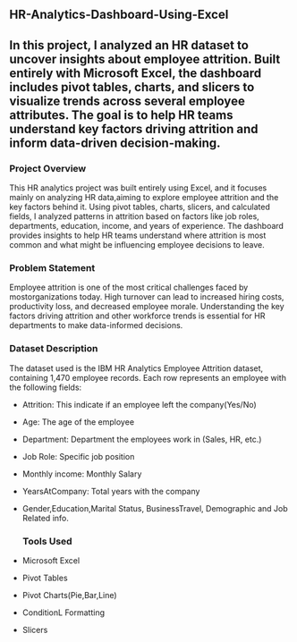 ## HR-Analytics-Dashboard-Using-Excel
In this project, I analyzed an HR dataset to uncover insights about employee attrition. Built entirely with Microsoft Excel, the dashboard includes pivot tables, charts, and slicers to visualize trends across several employee attributes. The goal is to help HR teams understand key factors driving attrition and inform data-driven decision-making.
---
### Project Overview
This HR analytics project was built entirely using Excel, and it focuses mainly on analyzing HR data,aiming to explore employee attrition and the key factors behind it. Using pivot tables, charts, slicers, and calculated fields, I analyzed patterns in attrition based on factors like job roles, departments, education, income, and years of experience. The dashboard provides insights to help HR teams understand where attrition is most common and what might be influencing employee decisions to leave.

### Problem Statement
Employee attrition is one of the most critical challenges faced by mostorganizations today. High turnover can lead to increased hiring costs, productivity loss, and decreased employee morale. Understanding the key factors driving attrition and other workforce trends is essential for HR departments to make data-informed decisions.

### Dataset Description
The dataset used is the IBM HR Analytics Employee Attrition dataset, containing 1,470 employee records. Each row represents an employee with the following fields:
- Attrition: This indicate if an employee left the company(Yes/No)
- Age: The age of the employee
- Department: Department the employees work in (Sales, HR, etc.)
- Job Role: Specific job position
- Monthly income: Monthly Salary
- YearsAtCompany:	Total years with the company
- Gender,Education,Marital Status, BusinessTravel, Demographic and Job Related info.

  ### Tools Used
- Microsoft Excel
- Pivot Tables
- Pivot Charts(Pie,Bar,Line)
- ConditionL Formatting
- Slicers
	

